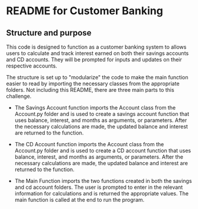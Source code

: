 # README for Customer Banking 

## Structure and purpose

This code is designed to function as a customer banking system to allows users to calculate and track interest earned on both their savings accounts and CD accounts. They will be prompted for inputs and updates on their respective accounts.

The structure is set up to "modularize" the code to make the main function easier to read by importing the necessary classes from the appropriate folders. Not including this README, there are three main parts to this challenge.

- The Savings Account function imports the Account class from the Account.py folder and is used to create a savings account function that uses balance, interest, and months as arguments, or parameters. After the necessary calculations are made, the updated balance and interest are returned to the function.

- The CD Account function imports the Account class from the Account.py folder and is used to create a CD account function that uses balance, interest, and months as arguments, or parameters. After the necessary calculations are made, the updated balance and interest are returned to the function.

- The Main Function imports the two functions created in both the savings and cd account folders. The user is prompted to enter in the relevant information for calculations and is returned the appropriate values. The main function is called at the end to run the program.



